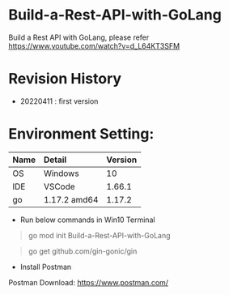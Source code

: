 # Build-a-Rest-API-with-GoLang
Build a Rest API with GoLang, please refer https://www.youtube.com/watch?v=d_L64KT3SFM

# Revision History
- 20220411 : first version

# Environment Setting:
| Name               | Detail        | Version |
| :----------------- | :------------ | :------ |
| OS                 | Windows       | 10      |
| IDE                | VSCode  	     | 1.66.1  |
| go                 | 1.17.2 amd64  | 1.17.2  |

- Run below commands in Win10 Terminal

> go mod init Build-a-Rest-API-with-GoLang

> go get github.com/gin-gonic/gin

- Install Postman

Postman Download: https://www.postman.com/

